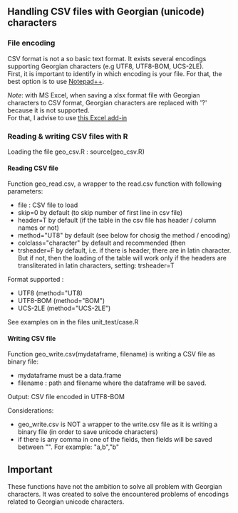 ## Handling CSV files with Georgian (unicode) characters

### File encoding

CSV format is not a so basic text format. It exists several encodings supporting Georgian characters (e.g UTF8, UTF8-BOM, UCS-2LE).  
First, it is important to identify in which encoding is your file.  For that, the best option is to use [Notepad++](https://notepad-plus-plus.org/download).  



*Note*: with MS Excel, when saving a xlsx format file with Georgian characters to CSV format, Georgian characters are replaced with '?' because it is not supported.  
For that, I advise to use [this Excel add-in](https://jaimonmathew.wordpress.com/2011/08/23/excel_addin_to_work_with_unicode_csv/)


### Reading & writing CSV files with R  

Loading the file geo_csv.R : source(geo_csv.R)
  
#### Reading CSV file  

Function geo_read.csv, a wrapper to the read.csv function with following parameters:
- file : CSV file to load
- skip=0 by default (to skip number of first line in csv file)
- header=T by default (if the table in the csv file has header / column names or not)
- method="UT8" by default (see below for chosig the method / encoding)
- colclass="character" by default and recommended (then 
- trsheader=F by default, i.e. if there is header, there are in latin character. But if not, then the loading of the table will work only if the headers are transliterated in latin characters, setting: trsheader=T  

Format supported :
- UTF8 (method="UT8)
- UTF8-BOM (method="BOM")
- UCS-2LE (method="UCS-2LE")

See examples on in the files unit_test/case.R

#### Writing CSV file  

Function geo_write.csv(mydataframe, filename) is writing a CSV file as binary file:
- mydataframe must be a data.frame
- filename : path and filename where the dataframe will be saved.

Output: CSV file encoded in UTF8-BOM

Considerations:
- geo_write.csv is NOT a wrapper to the write.csv file as it is writing a binary file (in order to save unicode characters)
- if there is any comma in one of the fields, then fields will be saved between "". For example: "a,b","b" 


## Important 

These functions have not the ambition to solve all problem with Georgian characters.
It was created to solve the encountered problems of encodings related to Georgian unicode characters.




